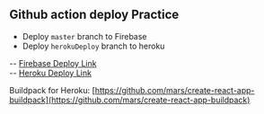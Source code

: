 ## Github action deploy Practice
  - Deploy `master` branch to Firebase
  - Deploy `herokuDeploy` branch to heroku



-- [Firebase Deploy Link](https://github-action-deploy.web.app/) <br>
-- [Heroku Deploy Link](https://heroku-action-deploy.herokuapp.com/)

Buildpack for Heroku: [https://github.com/mars/create-react-app-buildpack](https://github.com/mars/create-react-app-buildpack)

